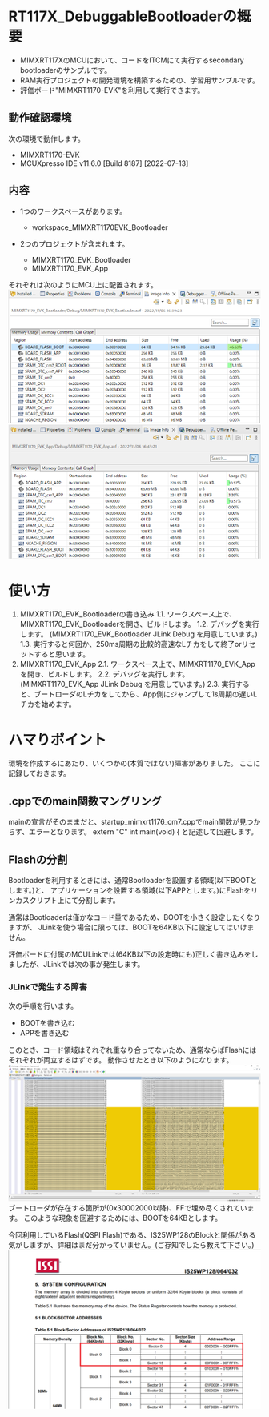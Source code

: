 # RT117X_DebuggableBootloaderの概要
- MIMXRT117XのMCUにおいて、コードをITCMにて実行するsecondary bootloaderのサンプルです。
- RAM実行プロジェクトの開発環境を構築するための、学習用サンプルです。
- 評価ボード"MIMXRT1170-EVK"を利用して実行できます。

## 動作確認環境
次の環境で動作します。
- MIMXRT1170-EVK
- MCUXpresso IDE v11.6.0 [Build 8187] [2022-07-13]

## 内容
- 1つのワークスペースがあります。
  - workspace_MIMXRT1170EVK_Bootloader

- 2つのプロジェクトが含まれます。
   - MIMXRT1170_EVK_Bootloader
   - MIMXRT1170_EVK_App

それぞれは次のようにMCU上に配置されます。
![ImageInfo_Bootloader](image_markdown/ImageInfo_Bootloader.png)
![ImageInfo_App](image_markdown/ImageInfo_App.png)

# 使い方
1. MIMXRT1170_EVK_Bootloaderの書き込み
1.1. ワークスペース上で、MIMXRT1170_EVK_Bootloaderを開き、ビルドします。
1.2. デバッグを実行します。
(MIMXRT1170_EVK_Bootloader JLink Debug を用意しています。)
1.3. 実行すると何回か、250ms周期の比較的高速なLチカをして終了orリセットすると思います。
2. MIMXRT1170_EVK_App
2.1. ワークスペース上で、MIMXRT1170_EVK_Appを開き、ビルドします。
2.2. デバッグを実行します。
(MIMXRT1170_EVK_App JLink Debug を用意しています。)
2.3. 実行すると、ブートローダのLチカをしてから、App側にジャンプして1s周期の遅いLチカを始めます。

# ハマりポイント
環境を作成するにあたり、いくつかの(本質ではない)障害がありました。
ここに記録しておきます。

## .cppでのmain関数マングリング
mainの宣言がそのままだと、startup_mimxrt1176_cm7.cppでmain関数が見つからず、エラーとなります。
extern "C" int main(void) {
と記述して回避します。

## Flashの分割
Bootloaderを利用するときには、通常Bootloaderを設置する領域(以下BOOTとします。)と、
アプリケーションを設置する領域(以下APPとします。)にFlashをリンカスクリプト上にて分割します。

通常はBootloaderは僅かなコード量であるため、BOOTを小さく設定したくなりますが、
JLinkを使う場合に限っては、BOOTを64KB以下に設定してはいけません。

評価ボードに付属のMCULinkでは(64KB以下の設定時にも)正しく書き込みをしましたが、JLinkでは次の事が発生します。

### JLinkで発生する障害
次の手順を行います。
- BOOTを書き込む
- APPを書き込む

このとき、コード領域はそれぞれ重なり合ってないため、通常ならばFlashにはそれぞれが両立するはずです。
動作させたとき以下のようになります。
![diff_JLink](image_markdown/Diff_MCUFlash_JLink.png)
ブートローダが存在する箇所が(0x30002000以降)、FFで埋め尽くされています。
このような現象を回避するためには、BOOTを64KBとします。

今回利用しているFlash(QSPI Flash)である、IS25WP128のBlockと関係がある気がしますが、詳細はまだ分かっていません。(ご存知でしたら教えて下さい。)
![IS25WP128_Addr](image_markdown/IS25WP128_Addr.png)